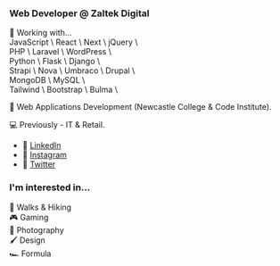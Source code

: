 ### Web Developer @ Zaltek Digital

💪 Working with... <br />
JavaScript \ React \ Next \ jQuery \ <br />
PHP \ Laravel \ WordPress \ <br />
Python \ Flask \ Django \ <br />
Strapi \ Nova \ Umbraco \ Drupal \ <br />
MongoDB \ MySQL \ <br />
Tailwind \ Bootstrap \ Bulma \ <br />

🏫  Web Applications Development (Newcastle College & Code Institute). 

💻 Previously - IT & Retail.

- 🔗 [LinkedIn](https://www.linkedin.com/in/pshepherd90/)
- 🔗 [Instagram](https://www.instagram.com/shepuk/)
- 🔗 [Twitter](https://twitter.com/paulsheppp)

### I'm interested in... <br />
:hiking_boot: Walks & Hiking <br />
:video_game: Gaming <br />
:camera_flash: Photography <br /> 
:paintbrush: Design <br />
:racing_car: Formula <br />



<!---
shepuk/shepuk is a ✨ special ✨ repository because its `README.md` (this file) appears on your GitHub profile.
You can click the Preview link to take a look at your changes.
--->
